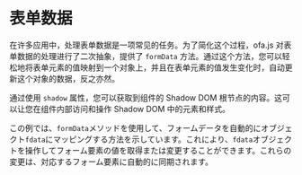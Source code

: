 <template is="exm-article">
<a href="../../publics/examples/form-data/demo.html" preview></a>
<a href="../../publics/examples/form-data/test-demo.html" main></a>
</template>

# 表单数据

在许多应用中，处理表单数据是一项常见的任务。为了简化这个过程，ofa.js 对表单数据的处理进行了二次抽象，提供了 `formData` 方法。通过这个方法，您可以轻松地将表单元素的值映射到一个对象上，并且在表单元素的值发生变化时，自动更新这个对象的数据，反之亦然。

通过使用 `shadow` 属性，您可以获取到组件的 Shadow DOM 根节点的内容。这可以让您在组件内部访问和操作 Shadow DOM 中的元素和样式。

この例では、`formData`メソッドを使用して、フォームデータを自動的にオブジェクト`fdata`にマッピングする方法を示しています。これにより、`fdata`オブジェクトを操作してフォーム要素の値を取得または変更することができます。これらの変更は、対応するフォーム要素に自動的に同期されます。
